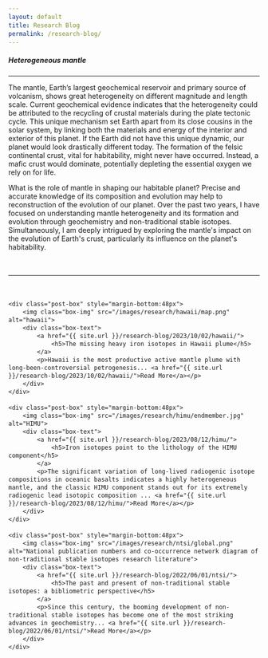 ```yaml
---
layout: default
title: Research Blog
permalink: /research-blog/
---
```


<div class="page-content wc-container">
	<h5>Heterogeneous mantle</h5>  
	<hr>
	<p id="DropCap">The mantle, Earth’s largest geochemical reservoir and primary source of volcanism, shows great heterogeneity on different magnitude and length scale. Current geochemical evidence indicates that the heterogeneity could be attributed to the recycling of crustal materials during the plate tectonic cycle. This unique mechanism set Earth apart from its close cousins in the solar system, by linking both the materials and energy of the interior and exterior of this planet. If the Earth did not have this unique dynamic, our planet would look drastically different today. The formation of the felsic continental crust, vital for habitability, might never have occurred. Instead, a mafic crust would dominate, potentially depleting the essential oxygen we rely on for life.
	</p>
	<p style="margin-bottom:48px">
	What is the role of mantle in shaping our habitable planet? Precise and accurate knowledge of its composition and evolution may help to reconstruction of the evolution of our planet. Over the past two years, I have focused on understanding mantle heterogeneity and its formation and evolution through geochemistry and non-traditional stable isotopes. Simultaneously, I am deeply intrigued by exploring the mantle's impact on the evolution of Earth's crust, particularly its influence on the planet's habitability.
	</p>
	<hr style="margin-bottom:48px">



	<div class="post-box" style="margin-bottom:48px">
		<img class="box-img" src="/images/research/hawaii/map.png" alt="hawaii">
		<div class="box-text">
			<a href="{{ site.url }}/research-blog/2023/10/02/hawaii/">
				<h5>The missing heavy iron isotopes in Hawaii plume</h5>
			</a>
			<p>Hawaii is the most productive active mantle plume with long-been-controversial petrogenesis... <a href="{{ site.url }}/research-blog/2023/10/02/hawaii/">Read More</a></p>
		</div>
	</div>
	
	<div class="post-box" style="margin-bottom:48px">
		<img class="box-img" src="/images/research/himu/endmember.jpg" alt="HIMU">
		<div class="box-text">
			<a href="{{ site.url }}/research-blog/2023/08/12/himu/">
				<h5>Iron isotopes point to the lithology of the HIMU component</h5>
			</a>
			<p>The significant variation of long-lived radiogenic isotope compositions in oceanic basalts indicates a highly heterogeneous mantle, and the classic HIMU component stands out for its extremely radiogenic lead isotopic composition ... <a href="{{ site.url }}/research-blog/2023/08/12/himu/">Read More</a></p>
		</div>
	</div>
	
	<div class="post-box" style="margin-bottom:48px">
		<img class="box-img" src="/images/research/ntsi/global.png" alt="National publication numbers and co-occurrence network diagram of non-traditional stable isotopes research literature">
		<div class="box-text">
			<a href="{{ site.url }}/research-blog/2022/06/01/ntsi/">
				<h5>The past and present of non-traditional stable isotopes: a bibliometric perspective</h5>
			</a>
			<p>Since this century, the booming development of non-traditional stable isotopes has become one of the most striking advances in geochemistry... <a href="{{ site.url }}/research-blog/2022/06/01/ntsi/">Read More</a></p>
		</div>
	</div>

</div>
